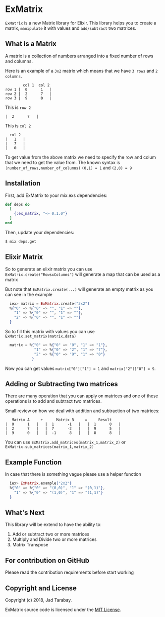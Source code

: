 # ExMatrix

`ExMatrix` is a new Matrix library for Elixir. This library helps you to create a matrix,
`manipulate` it with values and `add/subtract` two matrices.

## What is a Matrix

A matrix is a collection of numbers arranged into a fixed number of rows and columns.

Here is an example of a `3x2` matrix which means that we have `3 rows` and `2 columns`.

```  
        col 1  col 2
row 1 |  0      1   |
row 2 |  2      7   |
row 3 |  9      0   |
``` 
This is `row 2` 

```
|  2      7   |
```

This is `col 2`

```
  col 2
|   1   |
|   7   |
|   0   |
```

To get value from the above matrix we need to specify the row and colum that we need to get 
the value from. The known syntax is `(number_of_rows,number_of_columns)` 
`(0,1) = 1` and `(2,0) = 9`

## Installation
First, add ExMatrix to your mix.exs dependencies:

```elixir
def deps do
  [
    {:ex_matrix, "~> 0.1.0"}
  ]
end
```

Then, update your dependencies:

```elixir
$ mix deps.get
```

## Elixir Matrix

So to generate an elixir matrix you can use `ExMatrix.create("RowsxColumns")` 
will generate a map that can be used as a matrix

But note that `ExMatrix.create(...)` will generate an empty matrix as you can see in the example

```elixir
  iex> matrix = ExMatrix.create("3x2")
  %{"0" => %{"0" => "", "1" => ""},
    "1" => %{"0" => "", "1" => ""},
    "2" => %{"0" => "", "1" => ""}
  }
```

So to fill this matrix with values you can use `ExMatrix.set_matrix(matrix,data)`

```elixir
  matrix = %{"0" => %{"0" => "0", "1" => "1"},
             "1" => %{"0" => "2", "1" => "7"},
             "2" => %{"0" => "9", "1" => "0"}
            }
```
Now you can get values `matrix["0"]["1"] = 1` and `matrix["2"]["0"] = 9`.

## Adding or Subtracting two matrices

There are many operation that you can apply on matrices and one of these operations is to add
and subtract two matrices.

Small review on how we deal with addition and subtraction of two matrices:

```
   Matrix A     +      Matrix B     =     Result 
|  0      1   |   |  1      -1   |   |  1      0   |
|  2      7   |   |  7      -2   |   |  9      5   |
|  9      0   |   |  -1      8   |   |  8      8   |
```

You can use `ExMatrix.add_matrices(matrix_1,matrix_2)` or `ExMatrix.sub_matrices(matrix_1,matrix_2)`  

## Example Function

In case that there is something vague please use a helper function

```elixir
  iex> ExMatrix.example("2x2")
  %{"0" => %{"0" => "(0,0)", "1" => "(0,1)"},
    "1" => %{"0" => "(1,0)", "1" => "(1,1)"}
  }
```

## What's Next
This library will be extend to have the ability to:
1. Add or subtract two or more matrices
1. Multiply and Divide two or more matrices
1. Matrix Transpose


## For contribution on GitHub
Please read the contribution requirements before start working


## Copyright and License

Copyright (c) 2018, Jad Tarabay.

ExMatrix source code is licensed under the [MIT License](LICENSE.md).

